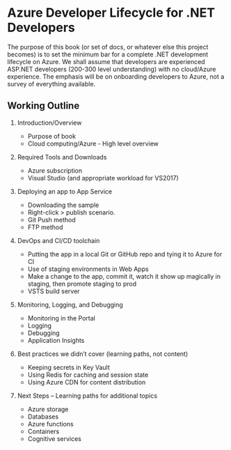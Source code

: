 # Azure Developer Lifecycle for .NET Developers

The purpose of this book (or set of docs, or whatever else this project becomes) is to set the minimum bar for a complete .NET development lifecycle on Azure. We shall assume that developers are experienced ASP.NET developers (200-300 level understanding) with no cloud/Azure experience. The emphasis will be on onboarding developers to Azure, not a survey of everything available.  

## Working Outline

1. Introduction/Overview
    * Purpose of book
    * Cloud computing/Azure - High level overview
     
2. Required Tools and Downloads
    * Azure subscription 
    * Visual Studio (and appropriate workload for VS2017)

3. Deploying an app to App Service
    * Downloading the sample
    * Right-click > publish scenario.
    * Git Push method
    * FTP method

4. DevOps and CI/CD toolchain 
    * Putting the app in a local Git or GitHub repo and tying it to Azure for CI
    * Use of staging environments in Web Apps 
    * Make a change to the app, commit it, watch it show up magically in staging, then promote staging to prod
    * VSTS build server

5. Monitoring, Logging, and Debugging
    * Monitoring in the Portal 
    * Logging
    * Debugging
    * Application Insights

6. Best practices we didn’t cover (learning paths, not content)
    * Keeping secrets in Key Vault
    * Using Redis for caching and session state
    * Using Azure CDN for content distribution

7.	Next Steps – Learning paths for additional topics
    * Azure storage
    * Databases
    * Azure functions
    * Containers
    * Cognitive services

